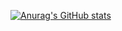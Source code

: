 [![Anurag's GitHub stats](https://github-readme-stats.vercel.app/api?username=d15118080)](https://github.com/anuraghazra/github-readme-stats)
